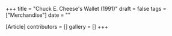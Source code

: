 +++
title = "Chuck E. Cheese's Wallet (1991)"
draft = false
tags = ["Merchandise"]
date = ""

[Article]
contributors = []
gallery = []
+++